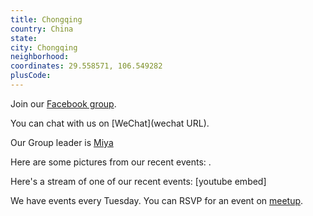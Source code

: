 ```yaml
---
title: Chongqing
country: China
state: 
city: Chongqing
neighborhood: 
coordinates: 29.558571, 106.549282
plusCode:
---
```

Join our [Facebook group](https://www.facebook.com/groups/free.code.camp.chongqing).

You can chat with us on [WeChat](wechat URL).

Our Group leader is [Miya](freecodecamp.org/miya)

Here are some pictures from our recent events:
![]().

Here's a stream of one of our recent events:
[youtube embed]

We have events every Tuesday. You can RSVP for an event on [meetup](meetupurl).

